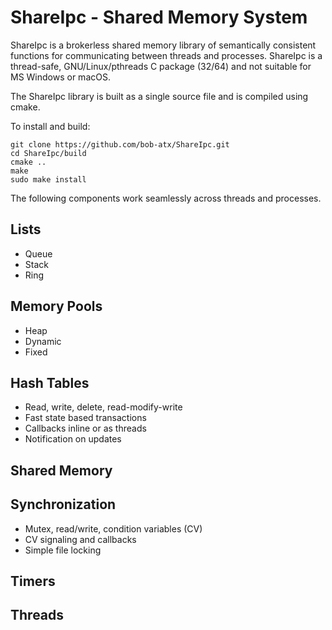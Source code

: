 # ShareIpc - Shared Memory System
ShareIpc is a brokerless shared memory library of semantically consistent functions for communicating between threads and processes.  ShareIpc is a thread-safe, GNU/Linux/pthreads C package (32/64) and not suitable for MS Windows or macOS.

The ShareIpc library is built as a single source file and is compiled using cmake.

To install and build:
```
git clone https://github.com/bob-atx/ShareIpc.git
cd ShareIpc/build
cmake ..
make
sudo make install
```

The following components work seamlessly across threads and processes. 

## Lists
  + Queue
  + Stack
  + Ring
  
## Memory Pools
  + Heap 
  + Dynamic
  + Fixed
  
## Hash Tables
  + Read, write, delete, read-modify-write
  + Fast state based transactions
  + Callbacks inline or as threads
  + Notification on updates
  
## Shared Memory

## Synchronization
+ Mutex, read/write, condition variables (CV)
+ CV signaling and callbacks
+ Simple file locking

## Timers

## Threads
  
  

